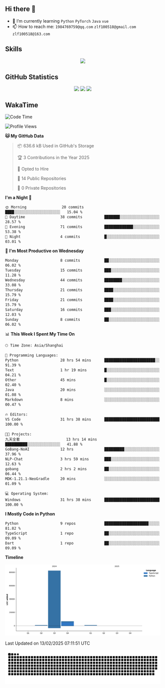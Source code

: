 ## Hi there 👋

- 🌱 I’m currently learning `Python` `PyTorch` `Java` `vue`
- 📫 How to reach me: `1984769759@qq.com` `zlf100518@gmail.com` `zlf100518@163.com`

## Skills
<div align="center"> <img src="https://skillicons.dev/icons?i=python,linux,git,github,html,css,js,ts" /> </div>

## GitHub Statistics

<div align="center">
  <img src="https://github-readme-stats.vercel.app/api?username=CloudSwordSage&show_icons=true&theme=tokyonight" />
  <img src="https://github-readme-stats.vercel.app/api/top-langs/?username=CloudSwordSage&show_icons=true&theme=tokyonight" />
  <img src="https://github-readme-activity-graph.vercel.app/graph?username=CloudSwordSage&theme=xcode" />
</div>

## WakaTime

<!--START_SECTION:waka-->
![Code Time](http://img.shields.io/badge/Code%20Time-402%20hrs-blue)

![Profile Views](http://img.shields.io/badge/Profile%20Views-0-blue)

**🐱 My GitHub Data** 

> 📦 636.6 kB Used in GitHub's Storage 
 > 
> 🏆 3 Contributions in the Year 2025
 > 
> 💼 Opted to Hire
 > 
> 📜 14 Public Repositories 
 > 
> 🔑 0 Private Repositories 
 > 
**I'm a Night 🦉** 

```text
🌞 Morning                20 commits          ████░░░░░░░░░░░░░░░░░░░░░   15.04 % 
🌆 Daytime                38 commits          ███████░░░░░░░░░░░░░░░░░░   28.57 % 
🌃 Evening                71 commits          █████████████░░░░░░░░░░░░   53.38 % 
🌙 Night                  4 commits           █░░░░░░░░░░░░░░░░░░░░░░░░   03.01 % 
```
📅 **I'm Most Productive on Wednesday** 

```text
Monday                   8 commits           ██░░░░░░░░░░░░░░░░░░░░░░░   06.02 % 
Tuesday                  15 commits          ███░░░░░░░░░░░░░░░░░░░░░░   11.28 % 
Wednesday                44 commits          ████████░░░░░░░░░░░░░░░░░   33.08 % 
Thursday                 21 commits          ████░░░░░░░░░░░░░░░░░░░░░   15.79 % 
Friday                   21 commits          ████░░░░░░░░░░░░░░░░░░░░░   15.79 % 
Saturday                 16 commits          ███░░░░░░░░░░░░░░░░░░░░░░   12.03 % 
Sunday                   8 commits           ██░░░░░░░░░░░░░░░░░░░░░░░   06.02 % 
```


📊 **This Week I Spent My Time On** 

```text
🕑︎ Time Zone: Asia/Shanghai

💬 Programming Languages: 
Python                   28 hrs 54 mins      ███████████████████████░░   91.39 % 
Text                     1 hr 19 mins        █░░░░░░░░░░░░░░░░░░░░░░░░   04.21 % 
Other                    45 mins             █░░░░░░░░░░░░░░░░░░░░░░░░   02.40 % 
Java                     20 mins             ░░░░░░░░░░░░░░░░░░░░░░░░░   01.08 % 
Markdown                 8 mins              ░░░░░░░░░░░░░░░░░░░░░░░░░   00.47 % 

🔥 Editors: 
VS Code                  31 hrs 38 mins      █████████████████████████   100.00 % 

🐱‍💻 Projects: 
九天全套                     13 hrs 14 mins      ██████████░░░░░░░░░░░░░░░   41.88 % 
GoBang-NoAI              12 hrs              █████████░░░░░░░░░░░░░░░░   37.96 % 
NLP-Chat                 3 hrs 59 mins       ███░░░░░░░░░░░░░░░░░░░░░░   12.63 % 
gobang                   2 hrs 2 mins        ██░░░░░░░░░░░░░░░░░░░░░░░   06.44 % 
MDK-1.21.1-NeoGradle     20 mins             ░░░░░░░░░░░░░░░░░░░░░░░░░   01.09 % 

💻 Operating System: 
Windows                  31 hrs 38 mins      █████████████████████████   100.00 % 
```

**I Mostly Code in Python** 

```text
Python                   9 repos             ████████████████████░░░░░   81.82 % 
TypeScript               1 repo              ██░░░░░░░░░░░░░░░░░░░░░░░   09.09 % 
Dart                     1 repo              ██░░░░░░░░░░░░░░░░░░░░░░░   09.09 % 
```



**Timeline**

![Lines of Code chart](https://raw.githubusercontent.com/CloudSwordSage/CloudSwordSage/main/assets/bar_graph.png)


 Last Updated on 13/02/2025 07:11:51 UTC
<!--END_SECTION:waka-->

<div align="center"><img src="./assets/github-snake-dark.svg" /></div>
